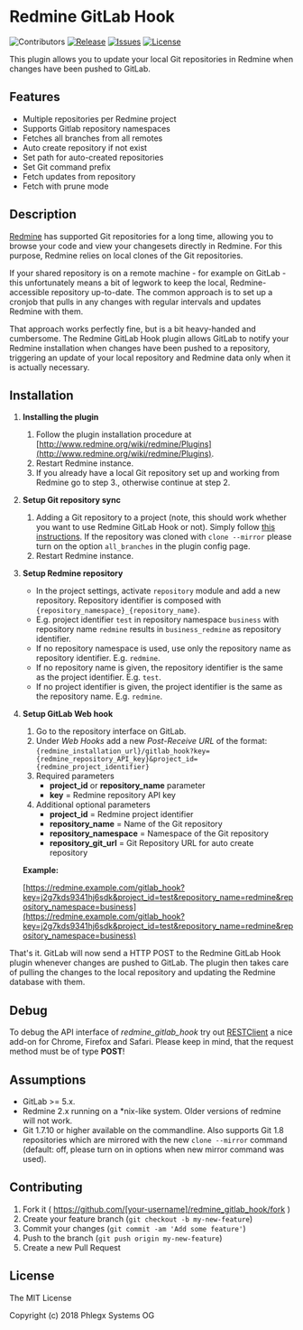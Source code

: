 # Redmine GitLab Hook

![Contributors](https://img.shields.io/github/contributors/phlegx/redmine_gitlab_hook.svg)
[![Release](https://img.shields.io/github/release/phlegx/redmine_gitlab_hook.svg)](https://github.com/phlegx/redmine_gitlab_hook/releases)
[![Issues](https://img.shields.io/github/issues/phlegx/redmine_gitlab_hook.svg)](https://github.com/phlegx/redmine_gitlab_hook/issues)
[![License](https://img.shields.io/github/license/phlegx/redmine_gitlab_hook.svg)](http://opensource.org/licenses/MIT)


This plugin allows you to update your local Git repositories in Redmine when changes have been pushed to GitLab.

## Features

* Multiple repositories per Redmine project
* Supports Gitlab repository namespaces 
* Fetches all branches from all remotes
* Auto create repository if not exist
* Set path for auto-created repositories
* Set Git command prefix
* Fetch updates from repository
* Fetch with prune mode

## Description

[Redmine](http://redmine.org) has supported Git repositories for a long time, allowing you to browse your code and view your changesets directly in Redmine. For this purpose, Redmine relies on local clones of the Git repositories.

If your shared repository is on a remote machine - for example on GitLab - this unfortunately means a bit of legwork to keep the local, Redmine-accessible repository up-to-date. The common approach is to set up a cronjob that pulls in any changes with regular intervals and updates Redmine with them.

That approach works perfectly fine, but is a bit heavy-handed and cumbersome. The Redmine GitLab Hook plugin allows GitLab to notify your Redmine installation when changes have been pushed to a repository, triggering an update of your local repository and Redmine data only when it is actually necessary.


## Installation

1. **Installing the plugin**
   1. Follow the plugin installation procedure at [http://www.redmine.org/wiki/redmine/Plugins](http://www.redmine.org/wiki/redmine/Plugins).
   2. Restart Redmine instance.
   3. If you already have a local Git repository set up and working from Redmine go to step 3., otherwise continue at step 2.
2. **Setup Git repository sync**
   1. Adding a Git repository to a project (note, this should work whether you want to use Redmine GitLab Hook or not). Simply follow [this instructions](http://www.redmine.org/projects/redmine/wiki/HowTo_keep_in_sync_your_git_repository_for_redmine). If the repository was cloned with `clone --mirror` please turn on the option `all_branches` in the plugin config page.
   2. Restart Redmine instance.
4. **Setup Redmine repository**
   * In the project settings, activate `repository` module and add a new repository. Repository identifier is composed with `{repository_namespace}_{repository_name}`. 
   * E.g. project identifier `test` in repository namespace `business` with repository name `redmine` results in `business_redmine` as repository identifier.
   * If no repository namespace is used, use only the repository name as repository identifier. E.g. `redmine`.
   * If no repository name is given, the repository identifier is the same as the project identifier. E.g. `test`.
   * If no project identifier is given, the project identifier is the same as the repository name. E.g. `redmine`.
5. **Setup GitLab Web hook**
   1. Go to the repository interface on GitLab.
   2. Under *Web Hooks* add a new *Post-Receive URL* of the format: `{redmine_installation_url}/gitlab_hook?key={redmine_repository_API_key}&project_id={redmine_project_identifier}`
   3. Required parameters
      * **project_id** or **repository_name** parameter
      * **key** = Redmine repository API key
   4. Additional optional parameters
      * **project_id** = Redmine project identifier
      * **repository_name** = Name of the Git repository
      * **repository_namespace** = Namespace of the Git repository
      * **repository_git_url** = Git Repository URL for auto create repository

   **Example:**

   [https://redmine.example.com/gitlab_hook?key=j2g7kds9341hj6sdk&project_id=test&repository_name=redmine&repository_namespace=business](https://redmine.example.com/gitlab_hook?key=j2g7kds9341hj6sdk&project_id=test&repository_name=redmine&repository_namespace=business)

That's it. GitLab will now send a HTTP POST to the Redmine GitLab Hook plugin whenever changes are pushed to GitLab. The plugin then takes care of pulling the changes to the local repository and updating the Redmine database with them.

## Debug

To debug the API interface of *redmine_gitlab_hook* try out [RESTClient](http://restclient.net) a nice add-on for Chrome, Firefox and Safari.
Please keep in mind, that the request method must be of type **POST**!

## Assumptions

* GitLab >= 5.x.
* Redmine 2.x running on a *nix-like system. Older versions of redmine will not work.
* Git 1.7.10 or higher available on the commandline. Also supports Git 1.8 repositories which are mirrored with the new `clone --mirror` command (default: off, please turn on in options when new mirror command was used).

## Contributing

1. Fork it ( https://github.com/[your-username]/redmine_gitlab_hook/fork )
2. Create your feature branch (`git checkout -b my-new-feature`)
3. Commit your changes (`git commit -am 'Add some feature'`)
4. Push to the branch (`git push origin my-new-feature`)
5. Create a new Pull Request

## License

The MIT License

Copyright (c) 2018 Phlegx Systems OG
